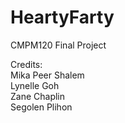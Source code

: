 # HeartyFarty
CMPM120 Final Project

Credits: <br>
Mika Peer Shalem <br>
Lynelle Goh <br>
Zane Chaplin <br>
Segolen Plihon
